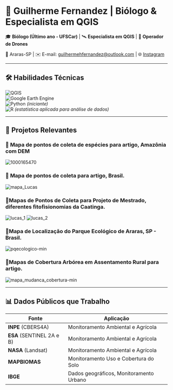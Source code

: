 # 🌿 Guilherme Fernandez | Biólogo & Especialista em QGIS  

🎓 **Biólogo (Último ano - UFSCar)** | 🛰 **Especialista em QGIS** | 🚁 **Operador de Drones**  

📍 Araras-SP | ✉️ E-mail: guilhermehfernandez@outlook.com | 🌐 [Instagram](https://www.instagram.com/mapasufscar/)  

---

## 🛠 Habilidades Técnicas  
![QGIS](https://img.shields.io/badge/-QGIS-589632?logo=qgis&logoColor=white)  
![Google Earth Engine](https://img.shields.io/badge/-Google%20Earth%20Engine-4285F4?logo=google-earth&logoColor=white)  
![Python](https://img.shields.io/badge/-Python-3776AB?logo=python&logoColor=white) *(iniciante)*  
![R](https://img.shields.io/badge/-R-276DC3?logo=r&logoColor=white) *(estatística aplicada para análise de dados)*  

---

## 📌 Projetos Relevantes  
### 🌳 **Mapa de pontos de coleta de espécies para artigo, Amazônia com DEM**  
![1000165470](https://github.com/user-attachments/assets/6cf5dc0f-4622-45e3-8bac-be93beb6e038)

### 🌳 **Mapa de pontos de coleta para artigo, Brasil.**
![mapa_Lucas](https://github.com/user-attachments/assets/c1603abb-9c0d-4313-be96-eee2a497faf2)

### 🌳**Mapas de Pontos de Coleta para Projeto de Mestrado, diferentes fitofisionomias da Caatinga.**
![lucas_1](https://github.com/user-attachments/assets/01020d54-7187-4214-86d7-a145d4701ac8)
![lucas_2](https://github.com/user-attachments/assets/42542629-1e3f-4e6e-8b18-fba654cabe1b)

### 📍**Mapa de Localização do Parque Ecológico de Araras, SP - Brasil.**
![pqecologico-min](https://github.com/user-attachments/assets/1a46fc91-ce30-48ff-91e1-608277a93b7c)

### 🌳**Mapas de Cobertura Arbórea em Assentamento Rural para artigo.**
![mapa_mudanca_cobertura-min](https://github.com/user-attachments/assets/d32e96dd-766b-457d-b8dc-33de9e2d3fdc)


---

## 📊 Dados Públicos que Trabalho  
| Fonte | Aplicação |  
|-------|-----------|  
| **INPE** (CBERS4A) | Monitoramento Ambiental e Agrícola
| **ESA** (SENTINEL 2A e B) | Monitoramento Ambiental e Agrícola
| **NASA** (Landsat) | Monitoramento Ambiental e Agrícola
| **MAPBIOMAS** | Monitoramento Uso e Cobertura do Solo 
| **IBGE** | Dados geográficos, Monitoramento Urbano
